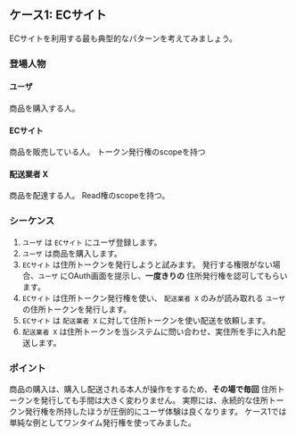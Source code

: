 ## ケース1: ECサイト

ECサイトを利用する最も典型的なパターンを考えてみましょう。

### 登場人物

#### ユーザ
商品を購入する人。

#### ECサイト
商品を販売している人。
トークン発行権のscopeを持つ

#### 配送業者 X
商品を配達する人。
Read権のscopeを持つ。

### シーケンス

1. `ユーザ` は `ECサイト` にユーザ登録します。
2. `ユーザ` は商品を購入します。
3. `ECサイト` は住所トークンを発行しようと試みます。 発行する権限がない場合、`ユーザ` にOAuth画面を提示し、**一度きりの** 住所発行権を認可してもらいます。
4. `ECサイト` は住所トークン発行権を使い、 `配送業者 X` のみが読み取れる `ユーザ` の住所トークンを発行します。
5. `ECサイト` は `配送業者 X` に対して住所トークンを使い配送を依頼します。
6. `配送業者 X` は住所トークンを当システムに問い合わせ、実住所を手に入れ配送します。

### ポイント

商品の購入は、購入し配送される本人が操作をするため、**その場で毎回** 住所トークンを発行しても手間は大きく変わりません。
実際には、永続的な住所トークン発行権を所持したほうが圧倒的にユーザ体験は良くなります。
ケース1では単純な例としてワンタイム発行権を使ってみました。
